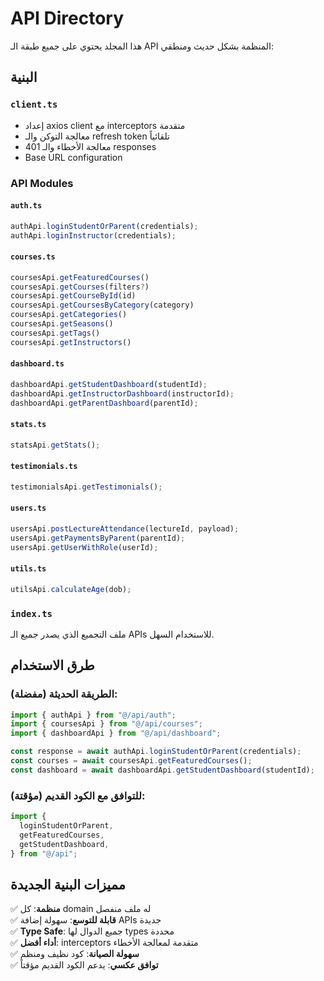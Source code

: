# API Directory

هذا المجلد يحتوي على جميع طبقة الـ API المنظمة بشكل حديث ومنطقي:

## البنية

### `client.ts`

- إعداد axios client مع interceptors متقدمة
- معالجة التوكن والـ refresh token تلقائياً
- معالجة الأخطاء والـ 401 responses
- Base URL configuration

### API Modules

#### `auth.ts`

```typescript
authApi.loginStudentOrParent(credentials);
authApi.loginInstructor(credentials);
```

#### `courses.ts`

```typescript
coursesApi.getFeaturedCourses()
coursesApi.getCourses(filters?)
coursesApi.getCourseById(id)
coursesApi.getCoursesByCategory(category)
coursesApi.getCategories()
coursesApi.getSeasons()
coursesApi.getTags()
coursesApi.getInstructors()
```

#### `dashboard.ts`

```typescript
dashboardApi.getStudentDashboard(studentId);
dashboardApi.getInstructorDashboard(instructorId);
dashboardApi.getParentDashboard(parentId);
```

#### `stats.ts`

```typescript
statsApi.getStats();
```

#### `testimonials.ts`

```typescript
testimonialsApi.getTestimonials();
```

#### `users.ts`

```typescript
usersApi.postLectureAttendance(lectureId, payload);
usersApi.getPaymentsByParent(parentId);
usersApi.getUserWithRole(userId);
```

#### `utils.ts`

```typescript
utilsApi.calculateAge(dob);
```

### `index.ts`

ملف التجميع الذي يصدر جميع الـ APIs للاستخدام السهل.

## طرق الاستخدام

### الطريقة الحديثة (مفضلة):

```typescript
import { authApi } from "@/api/auth";
import { coursesApi } from "@/api/courses";
import { dashboardApi } from "@/api/dashboard";

const response = await authApi.loginStudentOrParent(credentials);
const courses = await coursesApi.getFeaturedCourses();
const dashboard = await dashboardApi.getStudentDashboard(studentId);
```

### للتوافق مع الكود القديم (مؤقتة):

```typescript
import {
  loginStudentOrParent,
  getFeaturedCourses,
  getStudentDashboard,
} from "@/api";
```

## مميزات البنية الجديدة

✅ **منظمة**: كل domain له ملف منفصل  
✅ **قابلة للتوسع**: سهولة إضافة APIs جديدة  
✅ **Type Safe**: جميع الدوال لها types محددة  
✅ **أداء أفضل**: interceptors متقدمة لمعالجة الأخطاء  
✅ **سهولة الصيانة**: كود نظيف ومنظم  
✅ **توافق عكسي**: يدعم الكود القديم مؤقتاً
